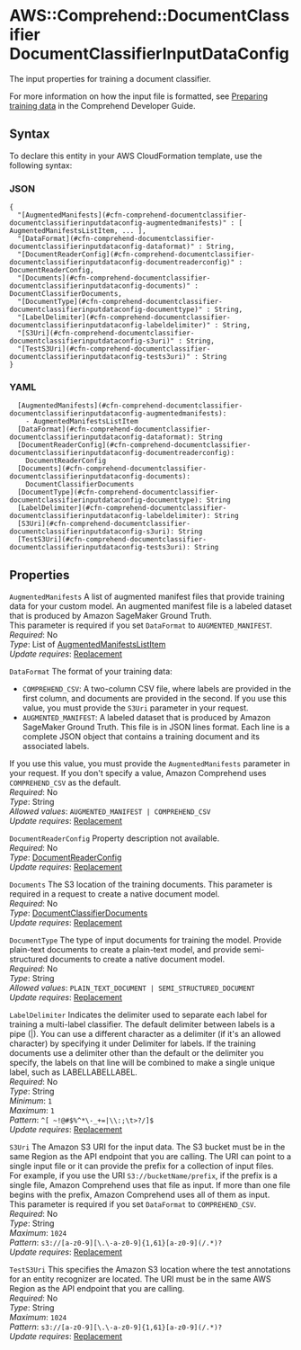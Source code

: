 # AWS::Comprehend::DocumentClassifier DocumentClassifierInputDataConfig<a name="aws-properties-comprehend-documentclassifier-documentclassifierinputdataconfig"></a>

The input properties for training a document classifier\. 

For more information on how the input file is formatted, see [Preparing training data](https://docs.aws.amazon.com/comprehend/latest/dg/prep-classifier-data.html) in the Comprehend Developer Guide\. 

## Syntax<a name="aws-properties-comprehend-documentclassifier-documentclassifierinputdataconfig-syntax"></a>

To declare this entity in your AWS CloudFormation template, use the following syntax:

### JSON<a name="aws-properties-comprehend-documentclassifier-documentclassifierinputdataconfig-syntax.json"></a>

```
{
  "[AugmentedManifests](#cfn-comprehend-documentclassifier-documentclassifierinputdataconfig-augmentedmanifests)" : [ AugmentedManifestsListItem, ... ],
  "[DataFormat](#cfn-comprehend-documentclassifier-documentclassifierinputdataconfig-dataformat)" : String,
  "[DocumentReaderConfig](#cfn-comprehend-documentclassifier-documentclassifierinputdataconfig-documentreaderconfig)" : DocumentReaderConfig,
  "[Documents](#cfn-comprehend-documentclassifier-documentclassifierinputdataconfig-documents)" : DocumentClassifierDocuments,
  "[DocumentType](#cfn-comprehend-documentclassifier-documentclassifierinputdataconfig-documenttype)" : String,
  "[LabelDelimiter](#cfn-comprehend-documentclassifier-documentclassifierinputdataconfig-labeldelimiter)" : String,
  "[S3Uri](#cfn-comprehend-documentclassifier-documentclassifierinputdataconfig-s3uri)" : String,
  "[TestS3Uri](#cfn-comprehend-documentclassifier-documentclassifierinputdataconfig-tests3uri)" : String
}
```

### YAML<a name="aws-properties-comprehend-documentclassifier-documentclassifierinputdataconfig-syntax.yaml"></a>

```
  [AugmentedManifests](#cfn-comprehend-documentclassifier-documentclassifierinputdataconfig-augmentedmanifests): 
    - AugmentedManifestsListItem
  [DataFormat](#cfn-comprehend-documentclassifier-documentclassifierinputdataconfig-dataformat): String
  [DocumentReaderConfig](#cfn-comprehend-documentclassifier-documentclassifierinputdataconfig-documentreaderconfig): 
    DocumentReaderConfig
  [Documents](#cfn-comprehend-documentclassifier-documentclassifierinputdataconfig-documents): 
    DocumentClassifierDocuments
  [DocumentType](#cfn-comprehend-documentclassifier-documentclassifierinputdataconfig-documenttype): String
  [LabelDelimiter](#cfn-comprehend-documentclassifier-documentclassifierinputdataconfig-labeldelimiter): String
  [S3Uri](#cfn-comprehend-documentclassifier-documentclassifierinputdataconfig-s3uri): String
  [TestS3Uri](#cfn-comprehend-documentclassifier-documentclassifierinputdataconfig-tests3uri): String
```

## Properties<a name="aws-properties-comprehend-documentclassifier-documentclassifierinputdataconfig-properties"></a>

`AugmentedManifests`  <a name="cfn-comprehend-documentclassifier-documentclassifierinputdataconfig-augmentedmanifests"></a>
A list of augmented manifest files that provide training data for your custom model\. An augmented manifest file is a labeled dataset that is produced by Amazon SageMaker Ground Truth\.  
This parameter is required if you set `DataFormat` to `AUGMENTED_MANIFEST`\.  
*Required*: No  
*Type*: List of [AugmentedManifestsListItem](aws-properties-comprehend-documentclassifier-augmentedmanifestslistitem.md)  
*Update requires*: [Replacement](https://docs.aws.amazon.com/AWSCloudFormation/latest/UserGuide/using-cfn-updating-stacks-update-behaviors.html#update-replacement)

`DataFormat`  <a name="cfn-comprehend-documentclassifier-documentclassifierinputdataconfig-dataformat"></a>
The format of your training data:  
+  `COMPREHEND_CSV`: A two\-column CSV file, where labels are provided in the first column, and documents are provided in the second\. If you use this value, you must provide the `S3Uri` parameter in your request\.
+  `AUGMENTED_MANIFEST`: A labeled dataset that is produced by Amazon SageMaker Ground Truth\. This file is in JSON lines format\. Each line is a complete JSON object that contains a training document and its associated labels\. 

  If you use this value, you must provide the `AugmentedManifests` parameter in your request\.
If you don't specify a value, Amazon Comprehend uses `COMPREHEND_CSV` as the default\.  
*Required*: No  
*Type*: String  
*Allowed values*: `AUGMENTED_MANIFEST | COMPREHEND_CSV`  
*Update requires*: [Replacement](https://docs.aws.amazon.com/AWSCloudFormation/latest/UserGuide/using-cfn-updating-stacks-update-behaviors.html#update-replacement)

`DocumentReaderConfig`  <a name="cfn-comprehend-documentclassifier-documentclassifierinputdataconfig-documentreaderconfig"></a>
Property description not available\.  
*Required*: No  
*Type*: [DocumentReaderConfig](aws-properties-comprehend-documentclassifier-documentreaderconfig.md)  
*Update requires*: [Replacement](https://docs.aws.amazon.com/AWSCloudFormation/latest/UserGuide/using-cfn-updating-stacks-update-behaviors.html#update-replacement)

`Documents`  <a name="cfn-comprehend-documentclassifier-documentclassifierinputdataconfig-documents"></a>
The S3 location of the training documents\. This parameter is required in a request to create a native document model\.  
*Required*: No  
*Type*: [DocumentClassifierDocuments](aws-properties-comprehend-documentclassifier-documentclassifierdocuments.md)  
*Update requires*: [Replacement](https://docs.aws.amazon.com/AWSCloudFormation/latest/UserGuide/using-cfn-updating-stacks-update-behaviors.html#update-replacement)

`DocumentType`  <a name="cfn-comprehend-documentclassifier-documentclassifierinputdataconfig-documenttype"></a>
The type of input documents for training the model\. Provide plain\-text documents to create a plain\-text model, and provide semi\-structured documents to create a native document model\.  
*Required*: No  
*Type*: String  
*Allowed values*: `PLAIN_TEXT_DOCUMENT | SEMI_STRUCTURED_DOCUMENT`  
*Update requires*: [Replacement](https://docs.aws.amazon.com/AWSCloudFormation/latest/UserGuide/using-cfn-updating-stacks-update-behaviors.html#update-replacement)

`LabelDelimiter`  <a name="cfn-comprehend-documentclassifier-documentclassifierinputdataconfig-labeldelimiter"></a>
Indicates the delimiter used to separate each label for training a multi\-label classifier\. The default delimiter between labels is a pipe \(\|\)\. You can use a different character as a delimiter \(if it's an allowed character\) by specifying it under Delimiter for labels\. If the training documents use a delimiter other than the default or the delimiter you specify, the labels on that line will be combined to make a single unique label, such as LABELLABELLABEL\.  
*Required*: No  
*Type*: String  
*Minimum*: `1`  
*Maximum*: `1`  
*Pattern*: `^[ ~!@#$%^*\-_+=|\\:;\t>?/]$`  
*Update requires*: [Replacement](https://docs.aws.amazon.com/AWSCloudFormation/latest/UserGuide/using-cfn-updating-stacks-update-behaviors.html#update-replacement)

`S3Uri`  <a name="cfn-comprehend-documentclassifier-documentclassifierinputdataconfig-s3uri"></a>
The Amazon S3 URI for the input data\. The S3 bucket must be in the same Region as the API endpoint that you are calling\. The URI can point to a single input file or it can provide the prefix for a collection of input files\.  
For example, if you use the URI `S3://bucketName/prefix`, if the prefix is a single file, Amazon Comprehend uses that file as input\. If more than one file begins with the prefix, Amazon Comprehend uses all of them as input\.  
This parameter is required if you set `DataFormat` to `COMPREHEND_CSV`\.  
*Required*: No  
*Type*: String  
*Maximum*: `1024`  
*Pattern*: `s3://[a-z0-9][\.\-a-z0-9]{1,61}[a-z0-9](/.*)?`  
*Update requires*: [Replacement](https://docs.aws.amazon.com/AWSCloudFormation/latest/UserGuide/using-cfn-updating-stacks-update-behaviors.html#update-replacement)

`TestS3Uri`  <a name="cfn-comprehend-documentclassifier-documentclassifierinputdataconfig-tests3uri"></a>
This specifies the Amazon S3 location where the test annotations for an entity recognizer are located\. The URI must be in the same AWS Region as the API endpoint that you are calling\.   
*Required*: No  
*Type*: String  
*Maximum*: `1024`  
*Pattern*: `s3://[a-z0-9][\.\-a-z0-9]{1,61}[a-z0-9](/.*)?`  
*Update requires*: [Replacement](https://docs.aws.amazon.com/AWSCloudFormation/latest/UserGuide/using-cfn-updating-stacks-update-behaviors.html#update-replacement)